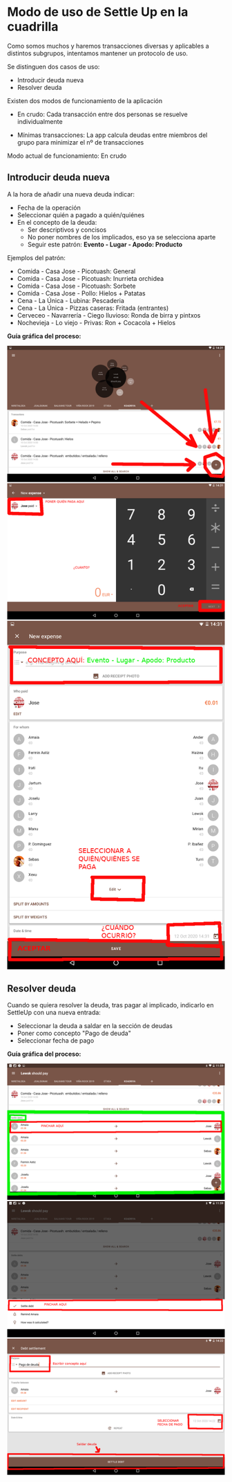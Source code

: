 # Modo de uso de Settle Up en la cuadrilla

Como somos muchos y haremos transacciones diversas y aplicables a distintos subgrupos, intentamos mantener un protocolo de uso. 

Se distinguen dos casos de uso:

- Introducir deuda nueva
- Resolver deuda

Existen dos modos de funcionamiento de la aplicación

- En crudo: Cada transacción entre dos personas se resuelve individualmente

- Mínimas transacciones: La app calcula deudas entre miembros del grupo para minimizar el nº de transacciones 

Modo actual de funcionamiento: En crudo

## Introducir deuda nueva

A la hora de añadir una nueva deuda indicar:

- Fecha de la operación
- Seleccionar quién a pagado a quién/quiénes
- En el concepto de la deuda:
  - Ser descriptivos y concisos
  - No poner nombres de los implicados, eso ya se selecciona aparte
  - Seguir este patrón: **Evento - Lugar - Apodo: Producto**

Ejemplos del patrón:
- Comida - Casa Jose - Picotuash: General 
- Comida - Casa Jose - Picotuash: Inurrieta orchidea
- Comida - Casa Jose - Picotuash: Sorbete
- Comida - Casa Jose - Pollo: Hielos + Patatas
- Cena - La Única - Lubina: Pescaderia
- Cena - La Única - Pizzas caseras: Fritada (entrantes)
- Cerveceo  - Navarrería - Ciego lluvioso: Ronda de birra y pintxos
- Nochevieja - Lo viejo - Privas: Ron + Cocacola + Hielos

**Guía gráfica del proceso:**

![introducir pago](images/settle_up_input_1.png)
![seleccionar cuantía](images/settle_up_input_2.png)
![seleccionar destinatarios, remitente y fecha](images/settle_up_input_3.png)



## Resolver deuda

Cuando se quiera resolver la deuda, tras pagar al implicado, indicarlo en SettleUp con una nueva entrada:
- Seleccionar la deuda a saldar en la sección de deudas 
- Poner como concepto "Pago de deuda"
- Seleccionar fecha de pago

**Guía gráfica del proceso:**

![seleccionar deuda](images/settle_up_debt_1.png)
![saldar deuda](images/settle_up_debt_2.png)
![detalles de la operacion](images/settle_up_debt_3.png)
